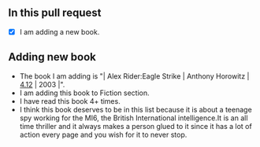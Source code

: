
## In this pull request
- [x]  I am adding a new book.

## Adding new book
* The book I am adding is "| Alex Rider:Eagle Strike | Anthony Horowitz | [4.12](https://www.goodreads.com/book/show/175004.Eagle_Strike?ac=1&from_search=true) | 2003 |".
* I am adding this book to Fiction section.
* I have read this book 4+ times.
* I think this book deserves to be in this list because it is about a teenage spy working for the MI6, the British International intelligence.It is an all time thriller and it always makes a person glued to it since it has a lot of action every page and you wish for it to never stop.

